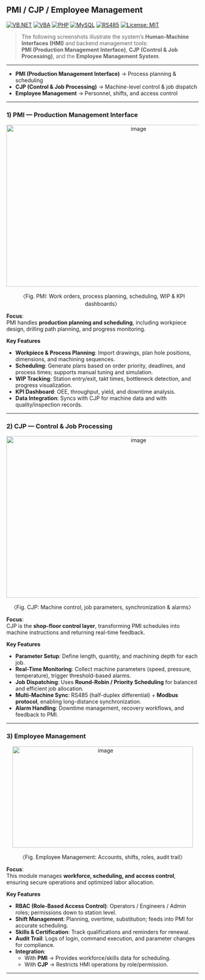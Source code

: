 ##  PMI / CJP / Employee Management

[![VB.NET](https://img.shields.io/badge/VB.NET-Visual%20Basic-blueviolet?logo=dotnet)](https://learn.microsoft.com/en-us/dotnet/visual-basic/) 
[![VBA](https://img.shields.io/badge/VBA-Microsoft-green?logo=microsoft)](https://learn.microsoft.com/en-us/office/vba/api/overview/) 
[![PHP](https://img.shields.io/badge/PHP-8.0-blue?logo=php)](https://www.php.net/) 
[![MySQL](https://img.shields.io/badge/MySQL-8.0-blue?logo=mysql)](https://www.mysql.com/) 
[![RS485](https://img.shields.io/badge/RS485%20+%20Modbus-Communication-orange)](https://modbus.org/) 
[![License: MIT](https://img.shields.io/badge/License-MIT-yellow.svg)](LICENSE)

> The following screenshots illustrate the system’s **Human-Machine Interfaces (HMI)** and backend management tools:  
> **PMI (Production Management Interface)**, **CJP (Control & Job Processing)**, and the **Employee Management System**.  

---

- **PMI (Production Management Interface)** → Process planning & scheduling  
- **CJP (Control & Job Processing)** → Machine-level control & job dispatch  
- **Employee Management** → Personnel, shifts, and access control  

---

### 1) PMI — Production Management Interface

<p align="center">
<img width="677" height="424" alt="image" src="https://github.com/user-attachments/assets/ea4005cb-119b-4eea-9cc2-3eb7f025dade" />
</p>
<p align="center">〈Fig. PMI: Work orders, process planning, scheduling, WIP & KPI dashboards〉</p>

**Focus**:  
PMI handles **production planning and scheduling**, including workpiece design, drilling path planning, and progress monitoring.  

**Key Features**
- **Workpiece & Process Planning**: Import drawings, plan hole positions, dimensions, and machining sequences.  
- **Scheduling**: Generate plans based on order priority, deadlines, and process times; supports manual tuning and simulation.  
- **WIP Tracking**: Station entry/exit, takt times, bottleneck detection, and progress visualization.  
- **KPI Dashboard**: OEE, throughput, yield, and downtime analysis.  
- **Data Integration**: Syncs with CJP for machine data and with quality/inspection records.  

---

### 2) CJP — Control & Job Processing

<p align="center">
<img width="677" height="423" alt="image" src="https://github.com/user-attachments/assets/249fbcbc-f6c3-4b0d-9065-dc41d834d312" />
</p>
<p align="center">〈Fig. CJP: Machine control, job parameters, synchronization & alarms〉</p>

**Focus**:  
CJP is the **shop-floor control layer**, transforming PMI schedules into machine instructions and returning real-time feedback.  

**Key Features**
- **Parameter Setup**: Define length, quantity, and machining depth for each job.  
- **Real-Time Monitoring**: Collect machine parameters (speed, pressure, temperature), trigger threshold-based alarms.  
- **Job Dispatching**: Uses **Round-Robin / Priority Scheduling** for balanced and efficient job allocation.  
- **Multi-Machine Sync**: RS485 (half-duplex differential) + **Modbus protocol**, enabling long-distance synchronization.  
- **Alarm Handling**: Downtime management, recovery workflows, and feedback to PMI.  

---

### 3) Employee Management

<p align="center">
<img width="473" height="265" alt="image" src="https://github.com/user-attachments/assets/3a31ab7b-0d76-406c-8511-459bc2d66a98" />
</p>
<p align="center">〈Fig. Employee Management: Accounts, shifts, roles, audit trail〉</p>

**Focus**:  
This module manages **workforce, scheduling, and access control**, ensuring secure operations and optimized labor allocation.  

**Key Features**
- **RBAC (Role-Based Access Control)**: Operators / Engineers / Admin roles; permissions down to station level.  
- **Shift Management**: Planning, overtime, substitution; feeds into PMI for accurate scheduling.  
- **Skills & Certification**: Track qualifications and reminders for renewal.  
- **Audit Trail**: Logs of login, command execution, and parameter changes for compliance.  
- **Integration**:  
  - With **PMI** → Provides workforce/skills data for scheduling.  
  - With **CJP** → Restricts HMI operations by role/permission.  

---
